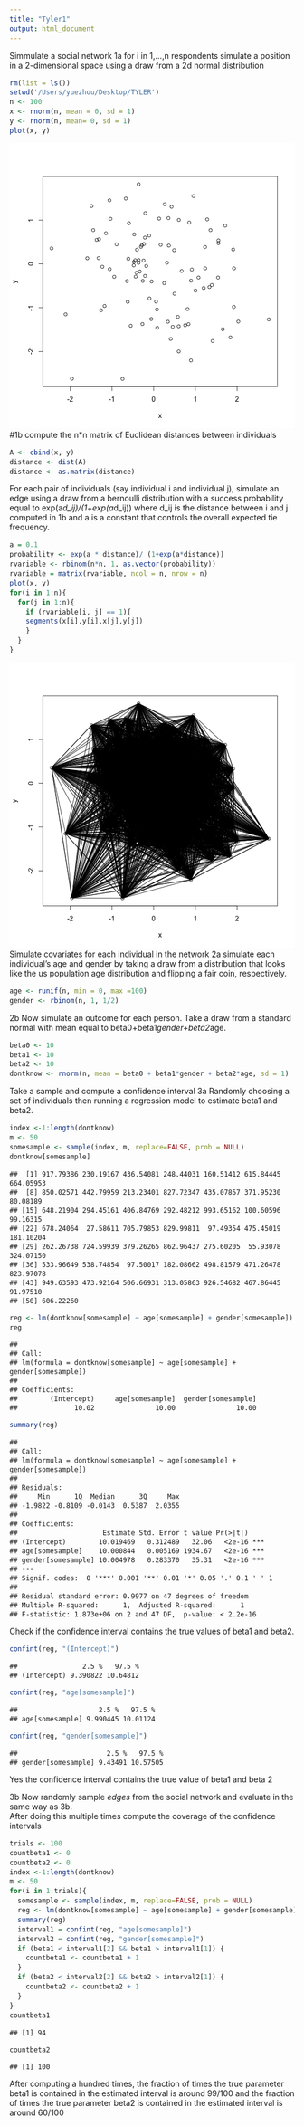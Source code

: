 ```yaml
---
title: "Tyler1"
output: html_document
---
```


Simmulate a social network 
1a for i in 1,…,n respondents simulate a position in a 2-dimensional space 
using a draw from a 2d normal distribution

```r
rm(list = ls())
setwd('/Users/yuezhou/Desktop/TYLER')
n <- 100
x <- rnorm(n, mean = 0, sd = 1)
y <- rnorm(n, mean= 0, sd = 1)
plot(x, y)
```

![plot of chunk unnamed-chunk-1](figure/unnamed-chunk-1-1.png) 
#1b compute the n*n matrix of Euclidean distances between individuals 

```r
A <- cbind(x, y)
distance <- dist(A)
distance <- as.matrix(distance)
```
For each pair of individuals (say individual i and individual j), 
simulate an edge using a draw from a bernoulli distribution with a success probability 
equal to exp(a*d_ij)/(1+exp(a*d_ij)) where d_ij is the distance between i and j computed in 1b 
and a is a constant that controls the overall expected tie frequency. 

```r
a = 0.1
probability <- exp(a * distance)/ (1+exp(a*distance))
rvariable <- rbinom(n*n, 1, as.vector(probability))
rvariable = matrix(rvariable, ncol = n, nrow = n)
plot(x, y)
for(i in 1:n){
  for(j in 1:n){
    if (rvariable[i, j] == 1){
    segments(x[i],y[i],x[j],y[j])
    }
  }
}
```

![plot of chunk unnamed-chunk-3](figure/unnamed-chunk-3-1.png) 
Simulate covariates for each individual in the network 
2a simulate each individual’s age and gender 
by taking a draw from a distribution that looks like the us population age distribution 
and flipping a fair coin, respectively. 

```r
age <- runif(n, min = 0, max =100)
gender <- rbinom(n, 1, 1/2)
```
2b Now simulate an outcome for each person. 
Take a draw from a standard normal with mean equal to beta0+beta1*gender+beta2*age.

```r
beta0 <- 10
beta1 <- 10
beta2 <- 10
dontknow <- rnorm(n, mean = beta0 + beta1*gender + beta2*age, sd = 1)
```
Take a sample and compute a confidence interval
3a Randomly choosing a set of individuals 
then running a regression model to estimate beta1 and beta2. 

```r
index <-1:length(dontknow)
m <- 50 
somesample <- sample(index, m, replace=FALSE, prob = NULL)
dontknow[somesample]
```

```
##  [1] 917.79386 230.19167 436.54081 248.44031 160.51412 615.84445 664.05953
##  [8] 850.02571 442.79959 213.23401 827.72347 435.07857 371.95230  80.08189
## [15] 648.21904 294.45161 406.84769 292.48212 993.65162 100.60596  99.16315
## [22] 678.24064  27.58611 705.79853 829.99811  97.49354 475.45019 181.10204
## [29] 262.26738 724.59939 379.26265 862.96437 275.60205  55.93078 324.07150
## [36] 533.96649 538.74854  97.50017 182.08662 498.81579 471.26478 823.97078
## [43] 949.63593 473.92164 506.66931 313.05863 926.54682 467.86445  91.97510
## [50] 606.22260
```

```r
reg <- lm(dontknow[somesample] ~ age[somesample] + gender[somesample])
reg
```

```
## 
## Call:
## lm(formula = dontknow[somesample] ~ age[somesample] + gender[somesample])
## 
## Coefficients:
##        (Intercept)     age[somesample]  gender[somesample]  
##              10.02               10.00               10.00
```

```r
summary(reg)
```

```
## 
## Call:
## lm(formula = dontknow[somesample] ~ age[somesample] + gender[somesample])
## 
## Residuals:
##     Min      1Q  Median      3Q     Max 
## -1.9822 -0.8109 -0.0143  0.5387  2.0355 
## 
## Coefficients:
##                     Estimate Std. Error t value Pr(>|t|)    
## (Intercept)        10.019469   0.312489   32.06   <2e-16 ***
## age[somesample]    10.000844   0.005169 1934.67   <2e-16 ***
## gender[somesample] 10.004978   0.283370   35.31   <2e-16 ***
## ---
## Signif. codes:  0 '***' 0.001 '**' 0.01 '*' 0.05 '.' 0.1 ' ' 1
## 
## Residual standard error: 0.9977 on 47 degrees of freedom
## Multiple R-squared:      1,	Adjusted R-squared:      1 
## F-statistic: 1.873e+06 on 2 and 47 DF,  p-value: < 2.2e-16
```
Check if the confidence interval contains the true values of beta1 and beta2.

```r
confint(reg, "(Intercept)")
```

```
##                2.5 %   97.5 %
## (Intercept) 9.390822 10.64812
```

```r
confint(reg, "age[somesample]")
```

```
##                    2.5 %   97.5 %
## age[somesample] 9.990445 10.01124
```

```r
confint(reg, "gender[somesample]")
```

```
##                      2.5 %   97.5 %
## gender[somesample] 9.43491 10.57505
```
Yes the confidence interval contains the true value of beta1 and beta 2

3b Now randomly sample *edges* from the social network
and evaluate in the same way as 3b.  
After doing this multiple times compute the coverage of the confidence intervals

```r
trials <- 100
countbeta1 <- 0
countbeta2 <- 0
index <-1:length(dontknow)
m <- 50 
for(i in 1:trials){
  somesample <- sample(index, m, replace=FALSE, prob = NULL)
  reg <- lm(dontknow[somesample] ~ age[somesample] + gender[somesample])
  summary(reg)
  interval1 = confint(reg, "age[somesample]")
  interval2 = confint(reg, "gender[somesample]")
  if (beta1 < interval1[2] && beta1 > interval1[1]) {
    countbeta1 <- countbeta1 + 1
  }
  if (beta2 < interval2[2] && beta2 > interval2[1]) {
    countbeta2 <- countbeta2 + 1
  }
}
countbeta1
```

```
## [1] 94
```

```r
countbeta2
```

```
## [1] 100
```
After computing a hundred times, 
the fraction of times the true parameter beta1
is contained in the estimated interval is around 99/100
and the fraction of times the true parameter beta2
is contained in the estimated interval is around 60/100
```
